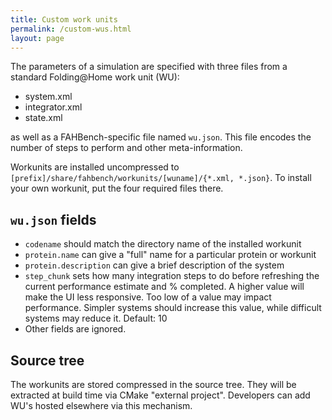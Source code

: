 ```yaml
---
title: Custom work units
permalink: /custom-wus.html
layout: page
---
```


The parameters of a simulation are specified with three files from a
standard Folding@Home work unit (WU):
 
 - system.xml
 - integrator.xml
 - state.xml

as well as a FAHBench-specific file named `wu.json`. This file encodes the
number of steps to perform and other meta-information. 

Workunits are installed uncompressed to
`[prefix]/share/fahbench/workunits/[wuname]/{*.xml, *.json}`.
To install your own workunit, put the four required files
there.

`wu.json` fields
----------------

 - `codename` should match the directory name of the installed workunit
 - `protein.name` can give a "full" name for a particular protein or workunit
 - `protein.description` can give a brief description of the system
 - `step_chunk` sets how many integration steps to do before refreshing the
   current performance estimate and % completed. A higher value will make the
   UI less responsive. Too low of a value may impact performance. Simpler
   systems should increase this value, while difficult systems may reduce it.
   Default: 10
 - Other fields are ignored.


Source tree
-----------

The workunits are stored compressed in the source tree. They will be extracted
at build time via CMake "external project". Developers can add WU's hosted
elsewhere via this mechanism.

